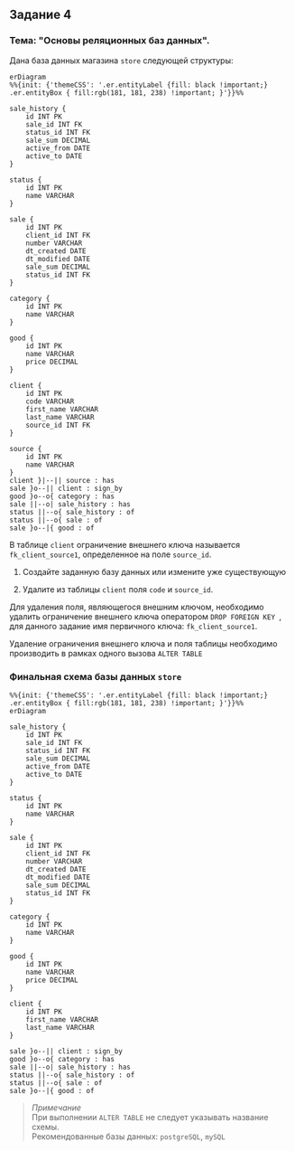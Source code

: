 ## Задание 4

### Тема: "Основы реляционных баз данных".

Дана база данных магазина `store` следующей структуры:

```mermaid
erDiagram
%%{init: {'themeCSS': '.er.entityLabel {fill: black !important;} .er.entityBox { fill:rgb(181, 181, 238) !important; }'}}%%

sale_history {
    id INT PK
    sale_id INT FK
    status_id INT FK
    sale_sum DECIMAL 
    active_from DATE
    active_to DATE
}

status {
    id INT PK
    name VARCHAR
}

sale {
    id INT PK
    client_id INT FK
    number VARCHAR
    dt_created DATE
    dt_modified DATE
    sale_sum DECIMAL
    status_id INT FK
}

category {
    id INT PK
    name VARCHAR
}

good {
    id INT PK
    name VARCHAR
    price DECIMAL
}

client {
    id INT PK
    code VARCHAR
    first_name VARCHAR
    last_name VARCHAR
    source_id INT FK
}

source {
    id INT PK
    name VARCHAR
}
client }|--|| source : has
sale }o--|| client : sign_by
good }o--o{ category : has
sale ||--o| sale_history : has
status ||--o{ sale_history : of
status ||--o{ sale : of
sale }o--|{ good : of
```

В таблице `client` ограничение внешнего ключа называется
`fk_client_source1`, определенное на поле `source_id`.

1. Создайте заданную базу данных или измените уже существующую

2. Удалите из таблицы `client` поля `code` и `source_id`.

Для удаления поля, являющегося внешним ключом, необходимо
удалить ограничение внешнего ключа оператором
`DROP FOREIGN KEY `, для данного задание имя первичного ключа:
`fk_client_source1`.

Удаление ограничения внешнего ключа и поля таблицы необходимо
производить в рамках одного вызова `ALTER TABLE`


### Финальная схема базы данных `store`
```mermaid
%%{init: {'themeCSS': '.er.entityLabel {fill: black !important;} .er.entityBox { fill:rgb(181, 181, 238) !important; }'}}%%
erDiagram

sale_history {
    id INT PK
    sale_id INT FK
    status_id INT FK
    sale_sum DECIMAL 
    active_from DATE
    active_to DATE
}

status {
    id INT PK
    name VARCHAR
}

sale {
    id INT PK
    client_id INT FK
    number VARCHAR
    dt_created DATE
    dt_modified DATE
    sale_sum DECIMAL
    status_id INT FK
}

category {
    id INT PK
    name VARCHAR
}

good {
    id INT PK
    name VARCHAR
    price DECIMAL
}

client {
    id INT PK
    first_name VARCHAR
    last_name VARCHAR
}

sale }o--|| client : sign_by
good }o--o{ category : has
sale ||--o| sale_history : has
status ||--o{ sale_history : of
status ||--o{ sale : of
sale }o--|{ good : of
```

> *Примечание*  
> При выполнении `ALTER TABLE` не следует указывать название схемы.  
> Рекомендованные базы данных: `postgreSQL`, `mySQL`